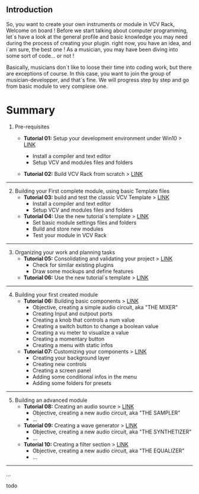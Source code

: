 ## Introduction

So, you want to create your own instruments or module in VCV Rack, Welcome on board !
Before we start talking about computer programming, let´s have a look at the general profile and basic knowledge you may need during the process of creating your plugin. right now, you have an idea, and i´am sure, the best one ! As a musician, you may have been diving into some sort of code... or not ! 

Basically, musicians don´t like to loose their time into coding work, but there are exceptions of course.
In this case, you want to join the group of musician-developper, and that´s fine. We will progress step by step and go from basic module to very complexe one.


# Summary

1. Pre-requisites
   - **Tutorial 01:** Setup your development environment under Win10 > [LINK](https://github.com/KoreTeknology/Quadraphonic-Plugins-for-VCV-Rack/blob/master/Documentation/tuto1.md)

     - Install a compiler and text editor
     - Setup VCV and modules files and folders
   - **Tutorial 02:** Build VCV Rack from scratch > [LINK](https://github.com/KoreTeknology/Quadraphonic-Plugins-for-VCV-Rack/blob/master/Documentation/tuto1.md)
 
 ---
 
2. Building your First complete module, using basic Template files
   - **Tutorial 03:** build and test the classic VCV Template > [LINK](https://github.com/KoreTeknology/Quadraphonic-Plugins-for-VCV-Rack/blob/master/Documentation/tuto1.md)
     - Install a compiler and text editor
     - Setup VCV and modules files and folders
   - **Tutorial 04:** Use the new tutorial´s template > [LINK](https://github.com/KoreTeknology/Quadraphonic-Plugins-for-VCV-Rack/blob/master/Documentation/tuto1.md)
     - Set basic module settings files and folders
     - Build and store new modules
     - Test your module in VCV Rack

---

3. Organizing your work and planning tasks
   - **Tutorial 05:** Consolidating and validating your project > [LINK](https://github.com/KoreTeknology/Quadraphonic-Plugins-for-VCV-Rack/blob/master/Documentation/tuto1.md)
     - Check for similar existing plugins
     - Draw some mockups and define features
   - **Tutorial 06:** Use the new tutorial´s template > [LINK](https://github.com/KoreTeknology/Quadraphonic-Plugins-for-VCV-Rack/blob/master/Documentation/tuto1.md)

---

4. Building your first created module
   - **Tutorial 06:** Building basic components > [LINK](https://github.com/KoreTeknology/Quadraphonic-Plugins-for-VCV-Rack/blob/master/Documentation/tuto1.md)
     - Objective, creating a simple audio circuit, aka "THE MIXER"
     - Creating Input and outpout ports
     - Creating a knob that controls a num value
     - Creating a switch button to change a boolean value
     - Creating a vu meter to visualize a value
     - Creating a momentary button
     - Creating a menu with static infos
   - **Tutorial 07:** Customizing your components > [LINK](https://github.com/KoreTeknology/Quadraphonic-Plugins-for-VCV-Rack/blob/master/Documentation/tuto1.md)
     - Creating your background layer
     - Creating new controls
     - Creating a screen panel
     - Adding some conditional infos in the menu
     - Adding some folders for presets

---

5. Building an advanced module
   - **Tutorial 08:** Creating an audio source > [LINK](https://github.com/KoreTeknology/Quadraphonic-Plugins-for-VCV-Rack/blob/master/Documentation/tuto1.md)
     - Objective, creating a new audio circuit, aka "THE SAMPLER"
     - ...
   - **Tutorial 09:** Creating a wave generator > [LINK](https://github.com/KoreTeknology/Quadraphonic-Plugins-for-VCV-Rack/blob/master/Documentation/tuto1.md)
     - Objective, creating a new audio circuit, aka "THE SYNTHETIZER"
     - ...
   - **Tutorial 10:** Creating a filter section > [LINK](https://github.com/KoreTeknology/Quadraphonic-Plugins-for-VCV-Rack/blob/master/Documentation/tuto1.md)
     - Objective, creating a new audio circuit, aka "THE EQUALIZER"
     - ...
  
---

...

todo
